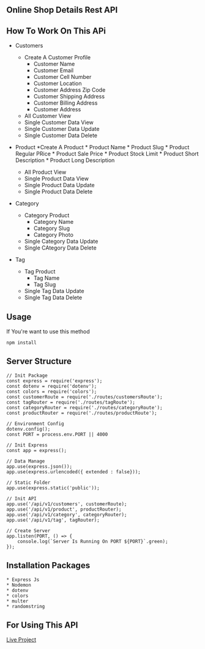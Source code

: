 ## Online Shop Details Rest API

## How To Work On This APi

 * Customers
     * Create A Customer Profile
        * Customer Name
        * Customer Email
        * Customer Cell Number
        * Customer Location
        * Customer Address Zip Code
        * Customer Shipping Address
        * Customer Billing Address
        * Customer Address
    * All Customer View
    * Single Customer Data View
    * Single Customer Data Update
    * Single Customer Data Delete

* Product
    *Create A Product
        * Product Name
        * Product Slug
        * Product Regular PRice
        * Product Sale Price
        * Product Stock Limit
        * Product Short Description
        * Product Long Description
    * All Product View
    * Single Product Data View
    * Single Product Data Update
    * Single Product Data Delete

* Category
    * Category Product
        * Category Name
        * Category Slug
        * Category Photo
    * Single Category Data Update
    * Single CAtegory Data Delete

* Tag
    * Tag Product
        * Tag Name
        * Tag Slug
    * Single Tag Data Update
    * Single Tag Data Delete

## Usage

If You're want to use this method

```console
npm install
```
## Server Structure

```console 
// Init Package
const express = require('express');
const dotenv = require('dotenv');
const colors = require('colors');
const customerRoute = require('./routes/customersRoute');
const tagRouter = require('./routes/tagRoute');
const categoryRouter = require('./routes/categoryRoute');
const productRouter = require('./routes/productRoute');

// Environment Config
dotenv.config();
const PORT = process.env.PORT || 4000

// Init Express 
const app = express();

// Data Manage
app.use(express.json());
app.use(express.urlencoded({ extended : false}));

// Static Folder
app.use(express.static('public'));

// Init API
app.use('/api/v1/customers', customerRoute);
app.use('/api/v1/product', productRouter);
app.use('/api/v1/category', categoryRouter);
app.use('/api/v1/tag', tagRouter);

// Create Server
app.listen(PORT, () => {
    console.log(`Server Is Running On PORT ${PORT}`.green);
});

```

## Installation Packages
    * Express Js
    * Nodemon
    * dotenv
    * colors
    * multer
    * randomstring

## For Using This API
[Live Project](https://documenter.getpostman.com/view/22689249/2s83mYr62s)